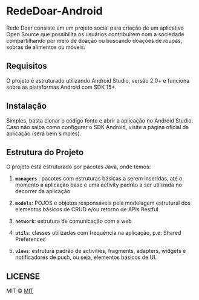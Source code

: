 # RedeDoar-Android

Rede Doar consiste em um projeto social para criação de um aplicativo Open Source que possibilita os usuários contribuírem com a sociedade compartilhando por meio de doação ou buscando doações de roupas, sobras de alimentos ou móveis. 

## Requisitos

O projeto é estruturado utilizando Android Studio, versão 2.0+ e funciona sobre as plataformas Android com SDK 15+.

## Instalação

Simples, basta clonar o código fonte e abrir a aplicação no Android Studio. Caso não saiba como configurar o SDK Android, visite a página oficial da aplicação (será bem simples).

## Estrutura do Projeto

O projeto está estruturado por pacotes Java, onde temos:

1. **`managers`** : pacotes com estruturas básicas a serem inseridas, até o momento a aplicação base e uma activity padrão a ser utilizada no decorrer da aplicação

2. **`models`**: POJOS e objetos responsáveis pela modelagem estrutural dos elementos básicos de CRUD e/ou retorno de APIs Restful

3. **`network`**: estrutura de comunicação com a web

4.  **`utils`**: classes utilizadas com frequência na aplicação, p.e: Shared Preferences

5. **`views`**: estrutura padrão de activities, fragments, adapters, widgets e notificadores de push, ou seja, elementos básicos de UI.

## LICENSE
MIT © [MIT](LICENSE)